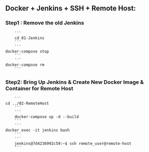 ## Docker + Jenkins + SSH + Remote Host: 
       
### Step1 : Remove the old Jenkins 
        ```
        cd 01-Jenkins
        ```
        ```
	docker-compose stop 
        ```
        ```
	docker-compose rm 
        ```

### Step2: Bring Up Jenkins & Create New Docker Image & Container for Remote Host
	
        ```
	cd ../02-RemoteHost
        ```
        ```
        docker-compose up -d --build
        ```
        ```
	docker exec -it jenkins bash
        ```
        ```
        jenkins@7d4236992c59:~$ ssh remote_user@remote-host
        ```
